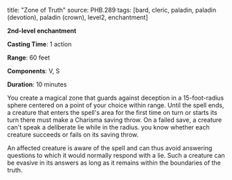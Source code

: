 title: "Zone of Truth"
source: PHB.289
tags: [bard, cleric, paladin, paladin (devotion), paladin (crown), level2, enchantment]

**2nd-level enchantment**

**Casting Time**: 1 action

**Range**: 60 feet

**Components**: V, S

**Duration**: 10 minutes

You create a magical zone that guards against deception in a 15-foot-radius sphere centered on a point of your choice within range. Until the spell ends, a creature that enters the spell's area for the first time on turn or starts its turn there must make a Charisma saving throw. On a failed save, a creature can't speak a deliberate lie while in the radius. you know whether each creature succeeds or fails on its saving throw.

An affected creature is aware of the spell and can thus avoid answering questions to which it would normally respond with a lie. Such a creature can be evasive in its answers as long as it remains within the boundaries of the truth.
